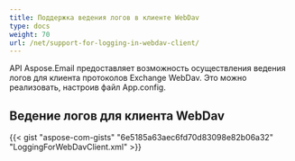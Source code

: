 ```yaml
---
title: Поддержка ведения логов в клиенте WebDav
type: docs
weight: 70
url: /net/support-for-logging-in-webdav-client/
---
```



API Aspose.Email предоставляет возможность осуществления ведения логов для клиента протоколов Exchange WebDav. Это можно реализовать, настроив файл App.config.
## **Ведение логов для клиента WebDav**


{{< gist "aspose-com-gists" "6e5185a63aec6fd70d83098e82b06a32" "LoggingForWebDavClient.xml" >}}